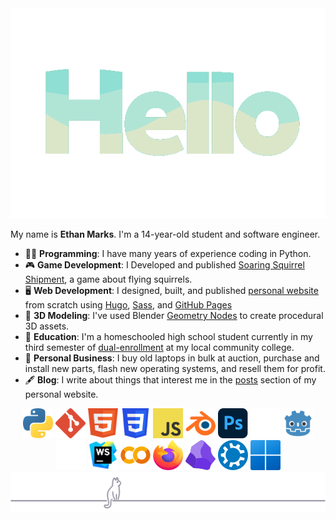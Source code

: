 <div align="center">
<img src="assets/hello_spearmint_palette.gif" width=550px>
</div>

My name is **Ethan Marks**. I'm a 14-year-old student and software engineer.

- 👨‍💻 **Programming**: I have many years of experience coding in Python.
- 🎮 **Game Development**: I Developed and published [Soaring Squirrel Shipment](https://ethmarks.itch.io/soaring-squirrel-shipment), a game about flying squirrels.
- 🖥️ **Web Development**: I designed, built, and published [personal website](https://ethmarks.github.io) from scratch using [Hugo](https://gohugo.io/), [Sass](https://sass-lang.com/), and [GitHub Pages](https://docs.github.com/en/pages)
- 🧊 **3D Modeling**: I've used Blender [Geometry Nodes](https://docs.blender.org/manual/en/latest/modeling/geometry_nodes/introduction.html) to create procedural 3D assets.
- 🏫 **Education**: I'm a homeschooled high school student currently in my third semester of [dual-enrollment](https://en.wikipedia.org/wiki/Dual_enrollment) at my local community college.
- 💼 **Personal Business**: I buy old laptops in bulk at auction, purchase and install new parts, flash new operating systems, and resell them for profit.
- 🖋️ **Blog**: I write about things that interest me in the [posts](https://ethmarks.github.io/posts/) section of my personal website.

<div align="center">
<img src="assets/icons/python.svg" width="48" height="48" alt="Python" title="Python">
<img src="assets/icons/git.svg" width="48" height="48" alt="Git" title="Git">
<img src="assets/icons/html.svg" width="48" height="48" alt="HTML" title="HTML">
<img src="assets/icons/css.svg" width="48" height="48" alt="CSS" title="CSS">
<img src="assets/icons/javascript.svg" width="48" height="48" alt="JavaScript" title="JavaScript">
<img src="assets/icons/blender.svg" width="48" height="48" alt="Blender" title="Blender">
<img src="assets/icons/photoshop.svg" width="48" height="48" alt="Photoshop" title="Photoshop">
<img src="assets/icons/unity.svg" width="48" height="48" alt="Unity" title="Unity">
<img src="assets/icons/godot.svg" width="48" height="48" alt="Godot" title="Godot">
<br>
<img src="assets/icons/zed.svg" width="48" height="48" alt="Zed" title="Zed">
<img src="assets/icons/webstorm.svg" width="48" height="48" alt="WebStorm" title="WebStorm">
<img src="assets/icons/colab.svg" width="48" height="48" alt="Google Colab" title="Google Colab">
<img src="assets/icons/firefox.svg" width="48" height="48" alt="Firefox" title="Firefox">
<img src="assets/icons/obsidian.svg" width="48" height="48" alt="Obsidian" title="Obsidian">
<img src="assets/icons/kubuntu.svg" width="48" height="48" alt="Kubuntu" title="Kubuntu">
<img src="assets/icons/windows.svg" width="48" height="48" alt="Windows" title="Windows">
</div>

<div align="center"><img src="assets\cat_footer.svg" alt="cat footer"></div>
